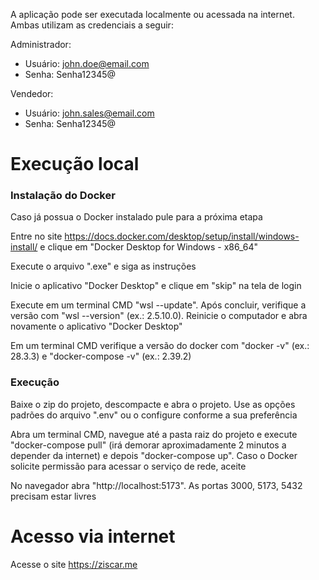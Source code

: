 A aplicação pode ser executada localmente ou acessada na internet. Ambas utilizam as credenciais a seguir:

Administrador:
- Usuário: john.doe@email.com
- Senha: Senha12345@

Vendedor:
- Usuário: john.sales@email.com
- Senha: Senha12345@

# Execução local

### Instalação do Docker

Caso já possua o Docker instalado pule para a próxima etapa

Entre no site https://docs.docker.com/desktop/setup/install/windows-install/ e clique em "Docker Desktop for Windows - x86_64"

Execute o arquivo ".exe" e siga as instruções

Inicie o aplicativo "Docker Desktop" e clique em "skip" na tela de login

Execute em um terminal CMD "wsl --update". Após concluir, verifique a versão com "wsl --version" (ex.: 2.5.10.0). Reinicie o computador e abra novamente o aplicativo "Docker Desktop"

Em um terminal CMD verifique a versão do docker com "docker -v" (ex.: 28.3.3) e "docker-compose -v" (ex.: 2.39.2)

### Execução

Baixe o zip do projeto, descompacte e abra o projeto. Use as opções padrões do arquivo ".env" ou o configure conforme a sua preferência

Abra um terminal CMD, navegue até a pasta raiz do projeto e execute "docker-compose pull" (irá demorar aproximadamente 2 minutos a depender da internet) e depois "docker-compose up". Caso o Docker solicite permissão para acessar o serviço de rede, aceite

No navegador abra "http://localhost:5173". As portas 3000, 5173, 5432 precisam estar livres

# Acesso via internet

Acesse o site https://ziscar.me